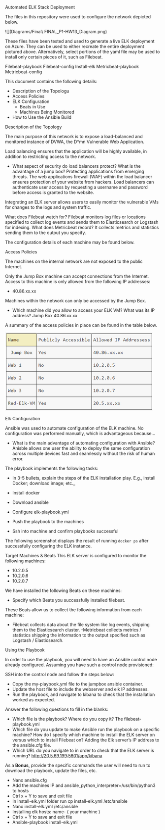 Automated ELK Stack Deployment

The files in this repository were used to configure the network depicted below.

![](Diagrams/Final\ FINAL_P1-HW13_Diagram.png)

These files have been tested and used to generate a live ELK deployment on Azure. They can be used to either recreate the entire deployment pictured above. Alternatively, select portions of the yaml file may be used to install only certain pieces of it, such as Filebeat.

 Filebeat-playbook
 Filebeat-config
 Install-elk
 Metricbeat-playbook
 Metricbeat-config

This document contains the following details:
- Description of the Topologu
- Access Policies
- ELK Configuration
  - Beats in Use
  - Machines Being Monitored
- How to Use the Ansible Build

Description of the Topology

The main purpose of this network is to expose a load-balanced and monitored instance of DVWA, the D*mn Vulnerable Web Application.

Load balancing ensures that the application will be highly available, in addition to restricting access to the network.
- What aspect of security do load balancers protect? What is the advantage of a jump box? Protecting applications from emerging threats. The web applications firewall (WAF) within the load balancer ensures protection of your website from hackers. Load balancers can authenticate user access by requesting a username and password before access is granted to the website.

Integrating an ELK server allows users to easily monitor the vulnerable VMs for changes to the logs and system traffic.

What does Filebeat watch for? Filebeat monitors log files or locations specified to collect log events and sends them to Elasticsearch or Logstash for indexing. 
What does Metricbeat record? It collects metrics and statistics sending them to the output you specify.

The configuration details of each machine may be found below.


Access Policies

The machines on the internal network are not exposed to the public Internet. 

Only the Jump Box machine can accept connections from the Internet. Access to this machine is only allowed from the following IP addresses:
- 40.86.xx.xx

Machines within the network can only be accessed by the Jump Box.
- Which machine did you allow to access your ELK VM? What was its IP address? Jump Box 40.86.xx.xx

A summary of the access policies in place can be found in the table below.

![](/Diagrams/access.png)

Elk Configuration

Ansible was used to automate configuration of the ELK machine. No configuration was performed manually, which is advantageous because...
- What is the main advantage of automating configuration with Ansible? Anisble allows one user the ability to deploy the same configuration across multiple devices fast and seamlessly without the risk of human error.

The playbook implements the following tasks:
- In 3-5 bullets, explain the steps of the ELK installation play. E.g., install Docker; download image; etc._

- Install docker
- Download ansible
- Configure elk-playbook.yml
- Push the playbook to the machines	
- Ssh into machine and confirm playbooks successful 

The following screenshot displays the result of running `docker ps` after successfully configuring the ELK instance.



Target Machines & Beats
This ELK server is configured to monitor the following machines:
- 10.2.0.5
- 10.2.0.6
- 10.2.0.7

We have installed the following Beats on these machines:
- Specify which Beats you successfully installed filebeat.

These Beats allow us to collect the following information from each machine:
- Filebeat collects data about the file system like log events, shipping them to the Elasticsearch cluster.
-Metricbeat collects metrics / statistics shipping the information to the output specified such as Logstash / Elasticsearch.

Using the Playbook

In order to use the playbook, you will need to have an Ansible control node already configured. Assuming you have such a control node provisioned: 

SSH into the control node and follow the steps below:
- Copy the my-playbook.yml file to the jumpbox ansible container.
- Update the host file to include the webserver and elk IP addresses.
- Run the playbook, and navigate to kibana to check that the installation worked as expected.

Answer the following questions to fill in the blanks:
- Which file is the playbook? Where do you copy it? The filebeat-playbook.yml
- Which file do you update to make Ansible run the playbook on a specific machine? How do I specify which machine to install the ELK server on versus which to install Filebeat on? Adding the Elk server’s IP address to the ansible.cfg file.
- Which URL do you navigate to in order to check that the ELK server is running? http://20.5.69.199:5601/app/kibana



As a **Bonus**, provide the specific commands the user will need to run to download the playbook, update the files, etc.

- Nano ansible.cfg
- Add the machines IP and ansible_python_interpreter=/usr/bin/python3 to hosts
- Ctrl x + Y to save and exit file
- In install-elk.yml folder run cp install-elk.yml /etc/ansible
- Nano install-elk.yml /etc/ansible
- Installing elk hosts: name- ( your machine )
- Ctrl x + Y to save and exit file
- Ansible-playbook install-elk.yml
